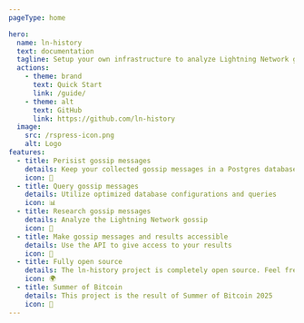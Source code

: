 ```yaml
---
pageType: home

hero:
  name: ln-history
  text: documentation
  tagline: Setup your own infrastructure to analyze Lightning Network gossip messages
  actions:
    - theme: brand
      text: Quick Start
      link: /guide/
    - theme: alt
      text: GitHub
      link: https://github.com/ln-history
  image:
    src: /rspress-icon.png
    alt: Logo
features:
  - title: Perisist gossip messages
    details: Keep your collected gossip messages in a Postgres database
    icon: 🏺
  - title: Query gossip messages
    details: Utilize optimized database configurations and queries
    icon: 📊
  - title: Research gossip messages
    details: Analyze the Lightning Network gossip
    icon: 🔬
  - title: Make gossip messages and results accessible
    details: Use the API to give access to your results
    icon: 🌈
  - title: Fully open source
    details: The ln-history project is completely open source. Feel free to contribute
    icon: 🌍
  - title: Summer of Bitcoin
    details: This project is the result of Summer of Bitcoin 2025
    icon: 🤝
---
```


